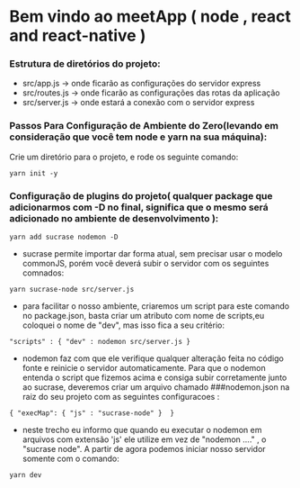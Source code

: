 # Bem vindo ao meetApp ( node , react and react-native ) 


### Estrutura de diretórios do projeto: 
  - src/app.js -> onde ficarão as configurações do servidor express
  - src/routes.js -> onde ficarão as configurações das rotas da aplicação 
  - src/server.js -> onde estará a conexão com o servidor express
  
### Passos Para Configuração de Ambiente do Zero(levando em consideração que você tem node e yarn na sua máquina): 
  
  Crie um diretório para o projeto, e rode os seguinte comando:
  
    yarn init -y

### Configuração de plugins do projeto( qualquer package que adicionarmos com -D no final, significa que o mesmo será adicionado no ambiente de desenvolvimento ): 

    yarn add sucrase nodemon -D 

  - sucrase permite importar dar forma atual, sem precisar usar o modelo commonJS, porém você deverá subir o servidor com os seguintes comnados: 
    
   ```
   yarn sucrase-node src/server.js
   ```   
   
  - para  facilitar o nosso ambiente, criaremos um script para este comando no package.json, basta criar um atributo com nome de scripts,eu coloquei o nome de "dev", mas isso fica a seu critério:
  
   ```
   "scripts" : { "dev" : nodemon src/server.js } 
   ```     
    
  - nodemon faz com que ele verifique qualquer alteração feita no código fonte e reinicie o servidor automaticamente. Para que o nodemon
    entenda o script que fizemos acima e consiga subir corretamente junto ao sucrase, deveremos criar um arquivo chamado ###nodemon.json na                raiz do seu projeto com as seguintes configuracoes : 
    
  ```
  { "execMap": { "js" : "sucrase-node" }  }
   ``` 
   - neste trecho eu informo que quando eu executar o nodemon em arquivos com extensão 'js' ele utilize em vez de "nodemon ...." , o "sucrase node". A partir de agora podemos iniciar nosso servidor somente com o comando:
   
   ```
   yarn dev
   ```
